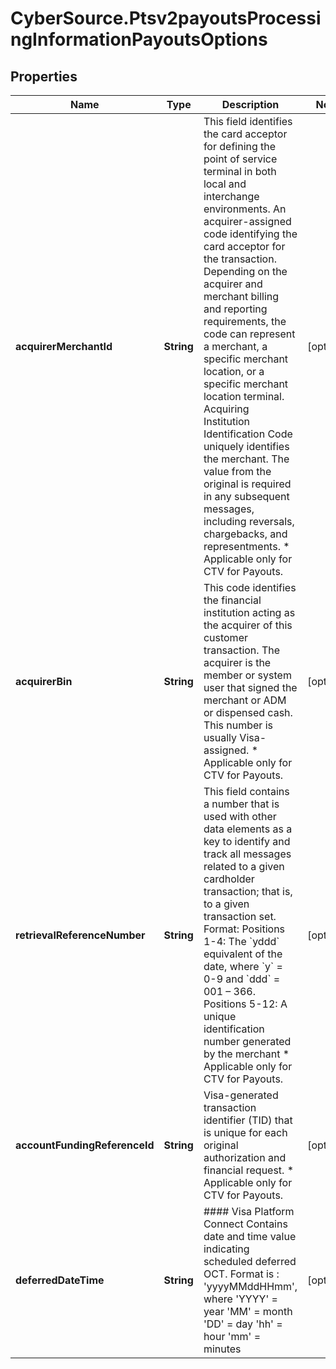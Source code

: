 # CyberSource.Ptsv2payoutsProcessingInformationPayoutsOptions

## Properties
Name | Type | Description | Notes
------------ | ------------- | ------------- | -------------
**acquirerMerchantId** | **String** | This field identifies the card acceptor for defining the point of service terminal in both local and interchange environments. An acquirer-assigned code identifying the card acceptor for the transaction.  Depending on the acquirer and merchant billing and reporting requirements, the code can represent a merchant, a specific merchant location, or a specific merchant location terminal. Acquiring Institution Identification Code uniquely identifies the merchant. The value from the original is required in any subsequent messages, including reversals, chargebacks, and representments. * Applicable only for CTV for Payouts.  | [optional] 
**acquirerBin** | **String** | This code identifies the financial institution acting as the acquirer of this customer transaction. The acquirer is the member or system user that signed the merchant or ADM or dispensed cash.  This number is usually Visa-assigned. * Applicable only for CTV for Payouts.  | [optional] 
**retrievalReferenceNumber** | **String** | This field contains a number that is used with other data elements as a key to identify and track all messages related to a given cardholder transaction; that is, to a given transaction set.  Format:   Positions 1-4: The &#x60;yddd&#x60; equivalent of the date, where &#x60;y&#x60; &#x3D; 0-9 and &#x60;ddd&#x60; &#x3D; 001 – 366.   Positions 5-12: A unique identification number generated by the merchant  * Applicable only for CTV for Payouts.  | [optional] 
**accountFundingReferenceId** | **String** | Visa-generated transaction identifier (TID) that is unique for each original authorization and financial request. * Applicable only for CTV for Payouts.  | [optional] 
**deferredDateTime** | **String** | #### Visa Platform Connect  Contains date and time value indicating scheduled deferred OCT.  Format is : &#39;yyyyMMddHHmm&#39;, where  &#39;YYYY&#39; &#x3D; year &#39;MM&#39; &#x3D; month &#39;DD&#39; &#x3D; day &#39;hh&#39; &#x3D; hour &#39;mm&#39; &#x3D; minutes  | [optional] 


